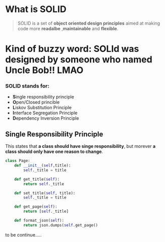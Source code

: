 # What is SOLID
> SOLID is a set of **object oriented design principles** aimed at making code more **readalbe** ,**maintainable** and **flexible**.    

# Kind of buzzy word: SOLId was designed by someone who named Uncle Bob!! LMAO

### SOLID stands for:
- **S**ingle responsibility principle
- **O**pen/Closed princible
- **L**iskov Substitution Principle
- **I**nterface Segregation Principle
- **D**ependency Inversion Principle


## Single Responsibility Principle
This states that **a class should have singe responsibility**, but morever **a class should only have one reason to change**.

```python
class Page:
    def __init__(self,title):
        self._title = title

    def get_title(self):
        return self._title

    def set_title(self, title):
        self._title = title

    def get_page(self):
        return [self._title]

    def format_json(self):
        return json.dumps(self.get_page()
```
to be continue.....